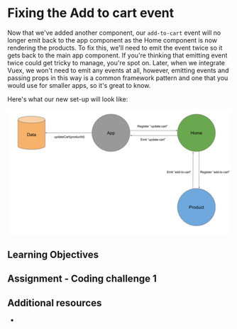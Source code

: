 # Fixing the Add to cart event

Now that we've added another component, our `add-to-cart` event will no longer emit back to the app component as the Home component is now rendering the products. To fix this, we'll need to emit the event twice so it gets back to the main app component. If you're thinking that emitting event twice could get tricky to manage, you're spot on. Later, when we integrate Vuex, we won't need to emit any events at all, however, emitting events and passing props in this way is a common framework pattern and one that you would use for smaller apps, so it's great to know.

Here's what our new set-up will look like:

<img src="https://raw.githubusercontent.com/MultiverseLearningProducts/curriculum/871f287fee07c247e47db43cf16b39914623b933/assets/images/mod1_event_emitting_home.svg" title="Module 1 - Emitting events" alt="Module 1 - Emitting events">

## Learning Objectives

## Assignment - Coding challenge 1

## Additional resources

- []()
